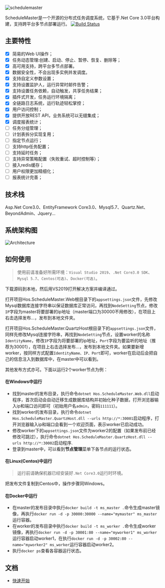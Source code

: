 
![schedulemaster ](https://raw.githubusercontent.com/hey-hoho/ScheduleMasterCore/master/docs/images/logo.png)

ScheduleMaster是一个开源的分布式任务调度系统，它基于.Net Core 3.0平台构建，支持跨平台多节点部署运行。
[![Build Status](https://dev.azure.com/591310381/ScheduleMasterCore/_apis/build/status/hey-hoho.ScheduleMasterCore?branchName=master)](https://dev.azure.com/591310381/ScheduleMasterCore/_build/latest?definitionId=4&branchName=master)


## 主要特性
- [x] 简易的Web UI操作；
- [x] 任务动态管理:创建、启动、停止、暂停、恢复、删除等；
- [x] 高可用支持，跨平台多节点部署。
- [x] 数据安全性，不会出现多实例并发调度。
- [x] 支持自定义参数设置；
- [x] 支持设置监护人，运行异常时邮件告警；
- [x] 支持设置任务依赖，自动触发，共享任务结果；
- [x] 插件式开发，任务运行环境隔离；
- [x] 全链路日志系统，运行轨迹轻松掌控；
- [x] 用户访问控制；
- [x] 提供开放REST API，业务系统可以无缝集成；
- [x] 调度报表统计；
- [ ] 任务分组管理；
- [ ] 计划表拆分实现复用；
- [ ] 指定节点运行；
- [ ] 支持http任务配置；
- [ ] 支持延时任务；
- [ ] 支持异常策略配置（失败重试、超时控制等）；
- [ ] 接入redis缓存；
- [ ] 用户权限更加精细化；
- [ ] 报表统计完善；

## 技术栈
Asp.Net Core3.0、EntityFramework Core3.0、Mysql5.7、Quartz.Net、BeyondAdmin、Jquery...

## 系统架构图
![](https://raw.githubusercontent.com/hey-hoho/ScheduleMasterCore/master/docs/images/architecture.png "Architecture")

## 如何使用

> 使用前请准备好所需环境：`Visual Studio 2019`、`.Net Core3.0 SDK`、`Mysql 5.7`、`Centos(可选)`、`Docker(可选)`。

下载源码到本地，然后用VS2019打开解决方案并编译通过。

打开项目Hos.ScheduleMaster.Web根目录下的`appsettings.json`文件，先修改Mysql数据库连接字符串以保证数据库正常访问，再找到`NodeSetting`节点，修改`IP`字段为master将要部署的ip地址（master端口为30000不用修改），在项目上右击选择发布...，发布到本地文件夹。

打开项目Hos.ScheduleMaster.QuartzHost根目录下的`appsettings.json`文件，同样先修改Mysql连接字符串，再找到`NodeSetting`节点，设置worker的名称`IdentityName`，修改`IP`字段为将要部署的ip地址，`Port`字段为要监听的地址（推荐为30001），在项目上右击选择发布...，发布到本地文件夹。如果要新增worker，按同样方式配置`IdentityName、IP、Port`即可，worker在启动后会把自己的信息注入到数据库中，在master中可以看到。

其他发布方式亦可。下面以运行2个worker节点为例：

#### 在Windows中运行
* 找到master的发布目录，执行命令`dotnet Hos.ScheduleMaster.Web.dll`启动程序，首次启动会自动迁移生成数据库结构并初始化种子数据，打开浏览器输入ip和端口访问即可（初始用户名`admin`，密码`111111`）。
* 找到worker的发布目录，执行命令`dotnet Hos.ScheduleMaster.QuartzHost.dll --urls http://*:30001`启动程序，打开浏览器输入ip和端口会看到一个欢迎页面，表示worker已启动成功。
* 修改worker下的`appsettings.json`文件为worker2的配置（如果发布前已经修改可跳过），执行命令`dotnet Hos.ScheduleMaster.QuartzHost.dll --urls http://*:30002`启动程序.
* 登录到master中，可以看到**节点管理**菜单下各节点的运行状态。

#### 在Linux(Centos)中运行
> 运行前请确保机器已经安装好`.Net Core3.0`运行时环境。

把发布文件复制到Centos中，操作步骤同Windows。

#### 在Docker中运行
* 在master的发布目录中执行`docker build -t ms_master .`命令生成master镜像，再执行`docker run -d -p 30000:30000 --name="mymaster" ms_master`运行容器。
* 在worker的发布目录中执行`docker build -t ms_worker .`命令生成worker镜像，再执行`docker run -d -p 30001:80 --name="myworker1" ms_worker`运行容器启动worker1，在执行`docker run -d -p 30002:80 --name="myworker2" ms_worker`运行容器启动worker2。
* 执行`docker ps`查看各容器运行状态。


## 文档

- [快速开始](https://github.com/hey-hoho/ScheduleMasterCore/blob/master/docs/quickstart.md)